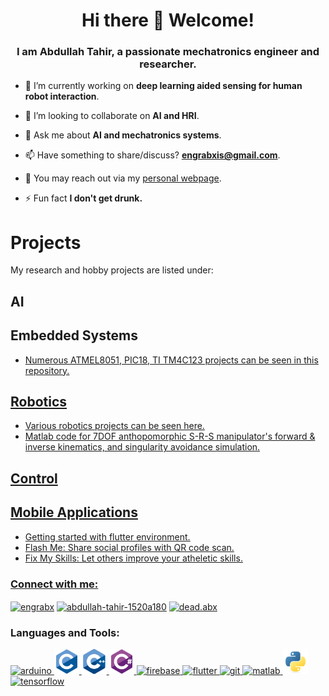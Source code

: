 <h1 align="center">Hi there 👋 Welcome!</h1>
<h3 align="center">I am Abdullah Tahir, a passionate mechatronics engineer and researcher.</h3>

- 🌱 I’m currently working on **deep learning aided sensing for human robot interaction**.

- 👯 I’m looking to collaborate on **AI and HRI**.

- 💬 Ask me about **AI and mechatronics systems**.

- 📫 Have something to share/discuss? **engrabxis@gmail.com**.

- 📄 You may reach out via my [personal webpage](https://engraxis.github.io).

- ⚡ Fun fact **I don't get drunk.**

<h1>Projects</h1>
<p>My research and hobby projects are listed under:</p>

<h2>AI</h2>
<h2>Embedded Systems</h2>
<ul>
  <li><a href="https://github.com/engraxis/embedded-systems">Numerous ATMEL8051, PIC18, TI TM4C123 projects can be seen in this repository.</li>
</ul>
<h2>Robotics</h2>
<ul>
  <li><a href="https://github.com/engraxis/robotics">Various robotics projects can be seen here.</li>
  <li><a href="https://github.com/engraxis/7dof-manipulator">Matlab code for 7DOF anthopomorphic S-R-S manipulator's forward & inverse kinematics, and singularity avoidance simulation.</li>
</ul>
    
<h2>Control</h2>
<h2>Mobile Applications</h2>
<ul>
  <li><a href="https://github.com/engraxis/startup_basic/tree/master">Getting started with flutter environment.</li>
  <li><a href="https://github.com/engraxis/flash-me/tree/master">Flash Me: Share social profiles with QR code scan.</li>
  <li><a href="https://github.com/engraxis/fix-my-skills">Fix My Skills: Let others improve your atheletic skills.</li>
</ul>

<h3 align="left">Connect with me:</h3>
<p align="left">
<a href="https://twitter.com/engrabx" target="blank"><img align="center" src="https://raw.githubusercontent.com/rahuldkjain/github-profile-readme-generator/master/src/images/icons/Social/twitter.svg" alt="engrabx" height="30" width="40" /></a>
<a href="https://linkedin.com/in/abdullah-tahir-1520a180" target="blank"><img align="center" src="https://raw.githubusercontent.com/rahuldkjain/github-profile-readme-generator/master/src/images/icons/Social/linked-in-alt.svg" alt="abdullah-tahir-1520a180" height="30" width="40" /></a>
<a href="https://fb.com/dead.abx" target="blank"><img align="center" src="https://raw.githubusercontent.com/rahuldkjain/github-profile-readme-generator/master/src/images/icons/Social/facebook.svg" alt="dead.abx" height="30" width="40" /></a>
</p>

<h3 align="left">Languages and Tools:</h3>
<p align="left"> <a href="https://www.arduino.cc/" target="_blank" rel="noreferrer"> <img src="https://cdn.worldvectorlogo.com/logos/arduino-1.svg" alt="arduino" width="40" height="40"/> </a> 
  <a href="https://www.cprogramming.com/" target="_blank" rel="noreferrer"> <img src="https://raw.githubusercontent.com/devicons/devicon/master/icons/c/c-original.svg" alt="c" width="40" height="40"/> </a> 
  <a href="https://www.w3schools.com/cpp/" target="_blank" rel="noreferrer"> <img src="https://raw.githubusercontent.com/devicons/devicon/master/icons/cplusplus/cplusplus-original.svg" alt="cplusplus" width="40" height="40"/> </a> 
  <a href="https://www.w3schools.com/cs/" target="_blank" rel="noreferrer"> <img src="https://raw.githubusercontent.com/devicons/devicon/master/icons/csharp/csharp-original.svg" alt="csharp" width="40" height="40"/> </a> 
  <a href="https://firebase.google.com/" target="_blank" rel="noreferrer"> <img src="https://www.vectorlogo.zone/logos/firebase/firebase-icon.svg" alt="firebase" width="40" height="40"/> </a> 
  <a href="https://flutter.dev" target="_blank" rel="noreferrer"> <img src="https://www.vectorlogo.zone/logos/flutterio/flutterio-icon.svg" alt="flutter" width="40" height="40"/> </a> 
  <a href="https://git-scm.com/" target="_blank" rel="noreferrer"> <img src="https://www.vectorlogo.zone/logos/git-scm/git-scm-icon.svg" alt="git" width="40" height="40"/> </a> 
  <a href="https://www.mathworks.com/" target="_blank" rel="noreferrer"> <img src="https://upload.wikimedia.org/wikipedia/commons/2/21/Matlab_Logo.png" alt="matlab" width="40" height="40"/> </a> 
  <a href="https://www.python.org" target="_blank" rel="noreferrer"> <img src="https://raw.githubusercontent.com/devicons/devicon/master/icons/python/python-original.svg" alt="python" width="40" height="40"/> </a> 
  <a href="https://www.tensorflow.org" target="_blank" rel="noreferrer"> <img src="https://www.vectorlogo.zone/logos/tensorflow/tensorflow-icon.svg" alt="tensorflow" width="40" height="40"/> </a> </p>
